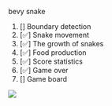bevy snake

1. [] Boundary detection
2. [✅] Snake movement
3. [✅] The growth of snakes
4. [✅] Food production
5. [✅] Score statistics
6. [✅] Game over
7. [] Game board

![](https://s2.loli.net/2024/12/15/YeiJh7dBrcZgLQv.png)

